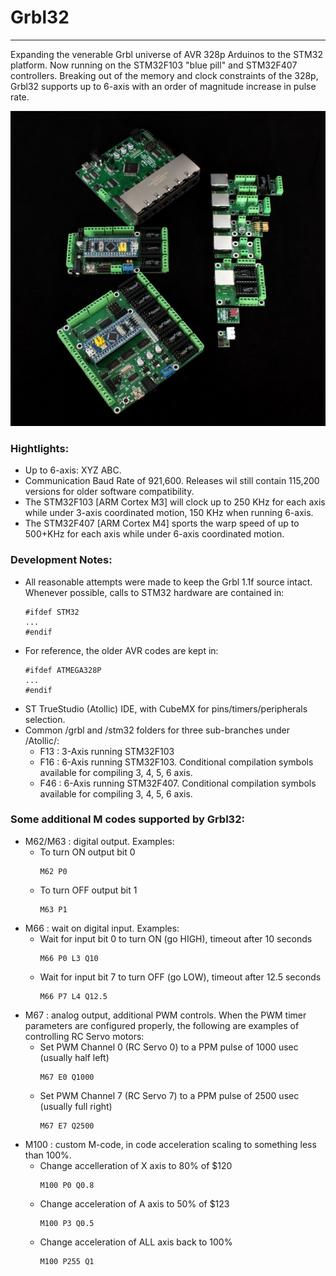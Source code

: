 # Grbl32
***

Expanding the venerable Grbl universe of AVR 328p Arduinos to the STM32 platform.  Now running on the STM32F103 "blue pill" and STM32F407 controllers. Breaking out of the memory and clock constraints of the 328p, Grbl32 supports up to 6-axis with an order of magnitude increase in pulse rate. 
<p align="center">
  <img src="https://raw.githubusercontent.com/thomast777/media/master/TR/grbl32-0215-600x600.JPG">
</p>

### Hightlights:
* Up to 6-axis: XYZ ABC.
* Communication Baud Rate of 921,600. Releases wil still contain 115,200 versions for older software compatibility.
* The STM32F103 [ARM Cortex M3] will clock up to 250 KHz for each axis while under 3-axis coordinated motion,  150 KHz when running 6-axis.
* The STM32F407 [ARM Cortex M4] sports the warp speed of up to 500+KHz for each axis while under 6-axis coordinated motion.

### Development Notes:
* All reasonable attempts were made to keep the Grbl 1.1f source intact. Whenever possible, calls to STM32 hardware are contained in:
  ```
  #ifdef STM32
  ...
  #endif
  ```
* For reference, the older AVR codes are kept in:
  ```
  #ifdef ATMEGA328P
  ...
  #endif
  ```
* ST TrueStudio (Atollic) IDE, with CubeMX for pins/timers/peripherals selection.
* Common /grbl and /stm32 folders for three sub-branches under /Atollic/:
  * F13 : 3-Axis running STM32F103
  * F16 : 6-Axis running STM32F103. Conditional compilation symbols available for compiling 3, 4, 5, 6 axis.
  * F46 : 6-Axis running STM32F407. Conditional compilation symbols available for compiling 3, 4, 5, 6 axis.


### Some additional M codes supported by Grbl32:
* M62/M63 : digital output. Examples:
  * To turn ON output bit 0
    ```
    M62 P0
    ```
  * To turn OFF output bit 1
    ```
    M63 P1
    ```
* M66 : wait on digital input. Examples:
  * Wait for input bit 0 to turn ON (go HIGH), timeout after 10 seconds
    ```
    M66 P0 L3 Q10
    ```
  * Wait for input bit 7 to turn OFF (go LOW), timeout after 12.5 seconds
    ```
    M66 P7 L4 Q12.5
    ```
* M67 : analog output, additional PWM controls. When the PWM timer parameters are configured properly, the following are examples of controlling RC Servo motors:
  * Set PWM Channel 0 (RC Servo 0) to a PPM pulse of 1000 usec (usually half left)
    ```
    M67 E0 Q1000
    ```
  * Set PWM Channel 7 (RC Servo 7) to a PPM pulse of 2500 usec (usually full right)
    ```
    M67 E7 Q2500
    ```
* M100 : custom M-code, in code acceleration scaling to something less than 100%.
  * Change accelleration of X axis to 80% of $120
    ```
    M100 P0 Q0.8
    ```
  * Change acceleration of A axis to 50% of $123
    ```
    M100 P3 Q0.5
    ```
  * Change acceleration of ALL axis back to 100%
    ```
    M100 P255 Q1
    ```